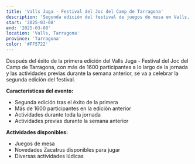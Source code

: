 ```yaml
---
title: 'Valls Juga - Festival del Joc del Camp de Tarragona'
description: 'Segunda edición del festival de juegos de mesa en Valls, Tarragona.'
start: '2025-03-08'
end: '2025-03-08'
location: 'Valls, Tarragona'
province: 'Tarragona'
color: '#FF5722'
---
```


Después del éxito de la primera edición del Valls Juga - Festival del Joc del Camp de Tarragona, con más de 1600 participantes a lo largo de la jornada y las actividades previas durante la semana anterior, se va a celebrar la segunda edición del festival.

**Características del evento:**
- Segunda edición tras el éxito de la primera
- Más de 1600 participantes en la edición anterior
- Actividades durante toda la jornada
- Actividades previas durante la semana anterior

**Actividades disponibles:**
- Juegos de mesa
- Novedades Zacatrus disponibles para jugar
- Diversas actividades lúdicas
